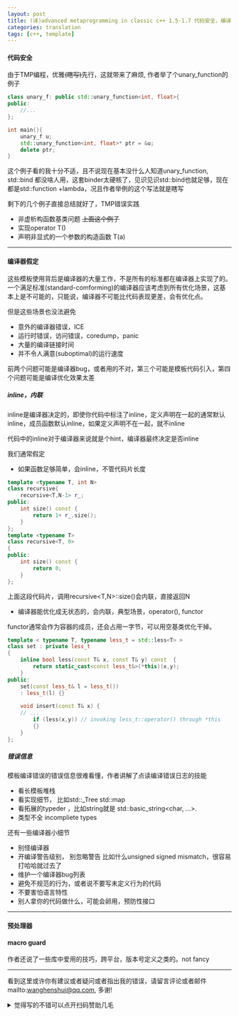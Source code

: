 ```yaml
---
layout: post
title: (译)advanced metaprogramming in classic c++ 1.5-1.7 代码安全，编译器约定，预处理器
categories: translation
tags: [c++, template]
---
```


  

#### 代码安全

由于TMP编程，优雅~~(瞎写)~~先行，这就带来了麻烦, 作者举了个unary_function的例子

```c++
class unary_f: public std::unary_function<int, float>{
public:
    //...  
};

int main(){
    unary_f u;
    std::unary_function<int, float>* ptr = &u;
    delete ptr;
}
```

这个例子看的我十分不适，且不说现在基本没什么人知道unary_function, std::bind 都没啥人用，这套binder太硬核了，见识见识std::bind也就足够，现在都是std::function +lambda，况且作者举例的这个写法就是瞎写

剩下的几个例子直接总结就好了，TMP错误实践

- 非虚析构函数基类问题 ~~上面这个例子~~
- 实现operator T()
- 声明非显式的一个参数的构造函数 T(a)

---

#### 编译器假定

这些模板使用背后是编译器的大量工作，不是所有的标准都在编译器上实现了的。一个满足标准(standard-comforming)的编译器应该考虑到所有优化场景，这基本上是不可能的，只能说，编译器不可能比代码表现更差，会有优化点。

但是这些场景也没法避免

- 意外的编译器错误，ICE
- 运行时错误，访问错误，coredump，panic
- 大量的编译链接时间
- 并不令人满意(suboptimal)的运行速度

前两个问题可能是编译器bug，或者用的不对，第三个可能是模板代码引入，第四个问题可能是编译优化效果太差



##### inline，内联

inline是编译器决定的，即使你代码中标注了inline，定义声明在一起的通常默认inline，成员函数默认inline，如果定义声明不在一起，就不inline

代码中的inline对于编译器来说就是个hint，编译器最终决定是否inline

我们通常假定

- 如果函数足够简单，会inline，不管代码片长度

```c++
template <typename T, int N>
class recursive{
    recursive<T,N-1> r_;
public:
    int size() const {
        return 1+ r_.size();
    }
};
template <typename T>
class recursive<T, 0>
{
public:
    int size() const {
        return 0;
    }
};
```

上面这段代码片，调用recursive<T,N>::size()会内联，直接返回N

- 编译器能优化成无状态的，会内联，典型场景，operator(), functor

functor通常会作为容器的成员，还会占用一字节，可以用空基类优化干掉。

```c++
template < typename T, typename less_t = std::less<T> >
class set : private less_t
{
	inline bool less(const T& x, const T& y) const	{
		return static_cast<const less_t&>(*this)(x,y);
	}
public:
	set(const less_t& l = less_t())
	: less_t(l)	{}
	
	void insert(const T& x)	{
	// ...
		if (less(x,y)) // invoking less_t::operator() through *this
		{}
	}
};
```

##### 错误信息

模板编译错误的错误信息很难看懂，作者讲解了点读编译错误日志的技能

- 看长模板堆栈
- 看实现细节， 比如std::_Tree std::map
- 看拓展的typeder ，比如string就是 std::basic_string<char, ...>.
- 类型不全 incompliete types

还有一些编译器小细节

- 别怪编译器
- 开编译警告级别， 别忽略警告 比如什么unsigned signed mismatch，很容易打哈哈就过去了
- 维护一个编译器bug列表
- 避免不规范的行为，或者说不要写未定义行为的代码
- 不要害怕语言特性
- 别人拿你的代码做什么，可能会卵用，预防性接口

---

#### 预处理器

#### macro guard

作者还说了一些库中爱用的技巧，跨平台，版本号定义之类的。not fancy

---

看到这里或许你有建议或者疑问或者指出我的错误，请留言评论或者邮件mailto:wanghenshui@qq.com, 多谢! 
<details>
<summary>觉得写的不错可以点开扫码赞助几毛</summary>
![微信转账](https://wanghenshui.github.io/assets/wepay.png)
</details>

